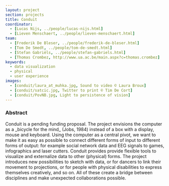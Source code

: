 ```yaml
---
layout: project
section: projects
title: Conduit
coordinator:
  - [Lucas Nijs, ../people/lucas-nijs.html]
  - [Lieven Menschaert, ../people/lieven-menschaert.html]
team:
  - [Frederik De Bleser, ../people/frederik-de-bleser.html]
  - [Tom De Smedt, ../people/tom-de-smedt.html]
  - [Stefan Gabriëls, ../people/stefan-gabriels.html]
  - [Thomas Crombez, http://www.ua.ac.be/main.aspx?c=thomas.crombez]
keywords:
  - data visualization
  - physical
  - user experience
images:
  - [conduit/laura_at_muhka.jpg, Sound to video © Laura Broux]
  - [conduit/satcic.jpg, Twitter to print © Tim De Cort]
  - [conduit/PovNB.jpg, Light to persistence of vision]
---
```


<h3>Abstract</h3>
Conduit is a pending funding proposal. The project envisions the computer as a _bicycle for the mind_ (Jobs, 1984) instead of a box with a display, mouse and keyboard. Using the computer as a central pivot, we want to make it as easy as possible to connect different forms of input to different forms of output: for example social network data and EEG signals to games, infographics and laser cutters. Conduit provides provide flexible tools to visualize and externalize data to other (physical) forms. The project introduces new possibilities to sketch with data, or for dancers to link their movement to projections, or for people with physical disabilities to express themselves creatively, and so on. All of these create a bridge between disciplines and make unexpected collaborations possible.
